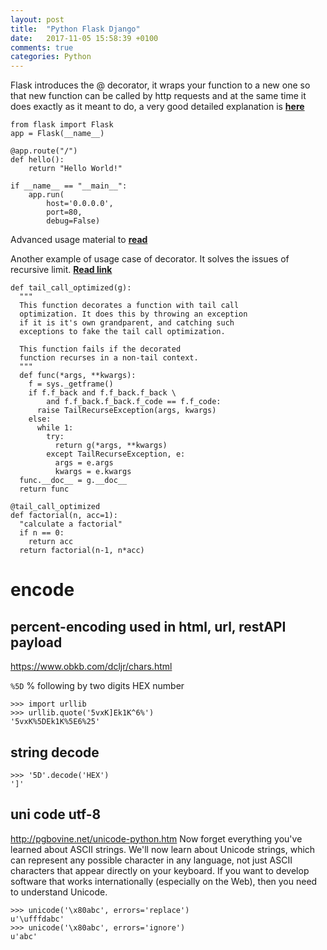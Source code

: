 ```yaml
---
layout: post
title:  "Python Flask Django"
date:   2017-11-05 15:58:39 +0100
comments: true  
categories: Python
---
```


Flask introduces the @ decorator, it wraps your function to a new one so that new function can be called by http requests and at the same time it does exactly as it meant to do, a very good detailed explanation is **[here](https://www.codementor.io/sheena/introduction-to-decorators-du107vo5c)**
```
from flask import Flask
app = Flask(__name__)

@app.route("/")
def hello():
    return "Hello World!"

if __name__ == "__main__":
    app.run(
        host='0.0.0.0',
        port=80,
        debug=False)
```

Advanced usage material to **[read](https://www.codementor.io/sheena/advanced-use-python-decorators-class-function-du107nxsv)**


Another example of usage case of decorator. It solves the issues of recursive limit. **[Read link](http://code.activestate.com/recipes/474088/)**
```
def tail_call_optimized(g):
  """
  This function decorates a function with tail call
  optimization. It does this by throwing an exception
  if it is it's own grandparent, and catching such
  exceptions to fake the tail call optimization.
  
  This function fails if the decorated
  function recurses in a non-tail context.
  """
  def func(*args, **kwargs):
    f = sys._getframe()
    if f.f_back and f.f_back.f_back \
        and f.f_back.f_back.f_code == f.f_code:
      raise TailRecurseException(args, kwargs)
    else:
      while 1:
        try:
          return g(*args, **kwargs)
        except TailRecurseException, e:
          args = e.args
          kwargs = e.kwargs
  func.__doc__ = g.__doc__
  return func

@tail_call_optimized
def factorial(n, acc=1):
  "calculate a factorial"
  if n == 0:
    return acc
  return factorial(n-1, n*acc)
```

# encode

## percent-encoding used in html, url, restAPI payload
https://www.obkb.com/dcljr/chars.html

`%5D` % following by two digits HEX number
```
>>> import urllib
>>> urllib.quote('5vxK]Ek1K^6%')
'5vxK%5DEk1K%5E6%25'
```

## string decode
```
>>> '5D'.decode('HEX')
']'
```

## uni code utf-8
http://pgbovine.net/unicode-python.htm
Now forget everything you've learned about ASCII strings. We'll now learn about Unicode strings, which can represent any possible character in any language, not just ASCII characters that appear directly on your keyboard. If you want to develop software that works internationally (especially on the Web), then you need to understand Unicode.
```
>>> unicode('\x80abc', errors='replace')
u'\ufffdabc'
>>> unicode('\x80abc', errors='ignore')
u'abc'
```
